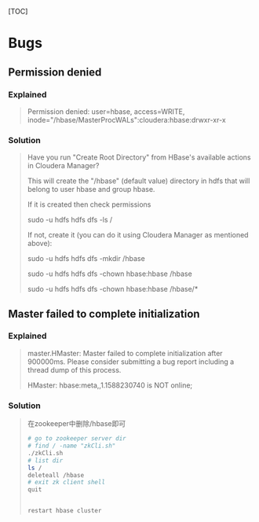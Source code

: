 [TOC]





# Bugs

## Permission denied

### Explained

> Permission denied: user=hbase, access=WRITE, inode="/hbase/MasterProcWALs":cloudera:hbase:drwxr-xr-x

### Solution

> Have you run "Create Root Directory" from HBase's available actions in Cloudera Manager?
>
> This will create the "/hbase" (default value) directory in hdfs that will belong to user hbase and group hbase.
>
> If it is created then check permissions
>
> sudo -u hdfs hdfs dfs -ls /
>
> 
>
> If not, create it (you can do it using Cloudera Manager as mentioned above):
>
> sudo -u hdfs hdfs dfs -mkdir /hbase
>
> sudo -u hdfs hdfs dfs -chown hbase:hbase /hbase
>
> sudo -u hdfs hdfs dfs -chown hbase:hbase /hbase/*



## Master failed to complete initialization

### Explained

> master.HMaster: Master failed to complete initialization after 900000ms. Please consider submitting a bug report including a thread dump of this process.
>
> HMaster: hbase:meta,,1.1588230740 is NOT online; 

### Solution

> 在zookeeper中删除/hbase即可
>
> ```sh
> # go to zookeeper server dir
> # find / -name "zkCli.sh"
> ./zkCli.sh
> # list dir
> ls /
> deleteall /hbase
> # exit zk client shell
> quit
> 
> 
> restart hbase cluster
> ```





